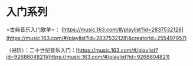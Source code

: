 # 入门系列

⭐古典音乐入门歌单⭐： [https://music.163.com/#/playlist?id=2837532128](https://music.163.com/#/playlist?id=2837532128\&creatorId=255497957)

（进阶）：二十世纪音乐入门：[https://music.163.com/#/playlist?id=9268804821](https://music.163.com/#/playlist?id=9268804821)
